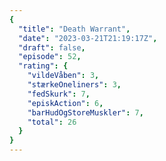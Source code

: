 ```yaml
---
{
  "title": "Death Warrant",
  "date": "2023-03-21T21:19:17Z",
  "draft": false,
  "episode": 52,
  "rating": {
    "vildeVåben": 3,
    "stærkeOneliners": 3,
    "fedSkurk": 7,
    "episkAction": 6,
    "barHudOgStoreMuskler": 7,
    "total": 26
  }
}
---
```


